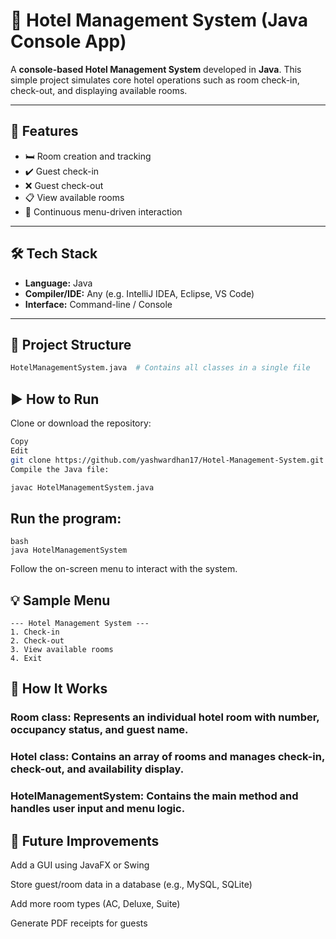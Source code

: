 # 🏨 Hotel Management System (Java Console App)

A **console-based Hotel Management System** developed in **Java**. This simple project simulates core hotel operations such as room check-in, check-out, and displaying available rooms.

---

## 📌 Features

- 🛏️ Room creation and tracking
- ✔️ Guest check-in
- ❌ Guest check-out
- 📋 View available rooms
- 🔄 Continuous menu-driven interaction

---

## 🛠️ Tech Stack

- **Language:** Java
- **Compiler/IDE:** Any (e.g. IntelliJ IDEA, Eclipse, VS Code)
- **Interface:** Command-line / Console

---

## 📁 Project Structure

```bash
HotelManagementSystem.java  # Contains all classes in a single file
```

## ▶️ How to Run
Clone or download the repository:

```bash
Copy
Edit
git clone https://github.com/yashwardhan17/Hotel-Management-System.git
Compile the Java file:
```

```bash
javac HotelManagementSystem.java
```

## Run the program:

```
bash
java HotelManagementSystem
```
Follow the on-screen menu to interact with the system.

## 💡 Sample Menu
```pgsql
--- Hotel Management System ---
1. Check-in
2. Check-out
3. View available rooms
4. Exit
```
## 🧠 How It Works
### Room class: Represents an individual hotel room with number, occupancy status, and guest name.

### Hotel class: Contains an array of rooms and manages check-in, check-out, and availability display.

### HotelManagementSystem: Contains the main method and handles user input and menu logic.

## 🚀 Future Improvements
Add a GUI using JavaFX or Swing

Store guest/room data in a database (e.g., MySQL, SQLite)

Add more room types (AC, Deluxe, Suite)

Generate PDF receipts for guests


